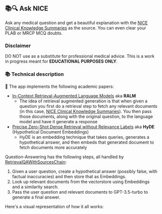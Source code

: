 ## 📚🔍 Ask NICE

Ask any medical question and get a beautiful explanation with the [NICE Clinical Knowledge Summaries](https://cks.nice.org.uk/) as the source. You can even clear your PLAB or MRCP MCQ doubts.

### Disclaimer
DO NOT use as a substitute for professional medical advice. This is a work in progress meant for **EDUCATIONAL PURPOSES ONLY**.

### 📚 Technical description

📄 The app implements the following academic papers:

- [In-Context Retrieval-Augmented Language Models](https://arxiv.org/abs/2302.00083) aka **RALM**
  - The idea of retrieval augmented generation is that when given a question you first do a retrieval step to fetch any relevant documents (in this case, [NICE Clinical Knowledge Summaries](https://cks.nice.org.uk/)). You then pass those documents, along with the original question, to the language model and have it generate a response
- [Precise Zero-Shot Dense Retrieval without Relevance Labels](https://arxiv.org/abs/2212.10496) aka **HyDE** (Hypothetical Document Embeddings)
  - HyDE is an embedding technique that takes queries, generates a hypothetical answer, and then embeds that generated document to fetch documents more accurately

Question-Answering has the following steps, all handled by [RetrievalQAWithSourcesChain](https://python.langchain.com/en/latest/modules/chains/index_examples/vector_db_qa_with_sources.html):

1. Given a user question, create a hypothetical answer (possibly false, with factual inaccuracies) and then store that as Embeddings.
2. Look up relevant documents from the vectorstore using Embeddings and a similarity search.
3. Pass the user question and relevant documents to GPT-3.5-turbo to generate a final answer.

Here's a visual representation of how it all works: